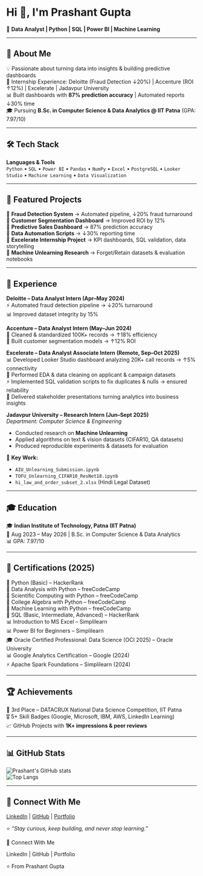 # Hi 👋, I'm Prashant Gupta  

🚀 **Data Analyst | Python | SQL | Power BI | Machine Learning**  

---

## 🌟 About Me  
💡 Passionate about turning data into insights & building predictive dashboards  
💼 Internship Experience: Deloitte (Fraud Detection ↓20%) | Accenture (ROI ↑12%) | Excelerate | Jadavpur University  
📊 Built dashboards with **87% prediction accuracy** | Automated reports ↓30% time  
🎓 Pursuing **B.Sc. in Computer Science & Data Analytics @ IIT Patna** (GPA: 7.97/10)  

---

## 🛠️ Tech Stack  
**Languages & Tools**  
`Python` • `SQL` • `Power BI` • `Pandas` • `NumPy` • `Excel` • `PostgreSQL` • `Looker Studio` • `Machine Learning` • `Data Visualization`  

---

## 📌 Featured Projects  
🔹 **Fraud Detection System** → Automated pipeline, ↓20% fraud turnaround  
🔹 **Customer Segmentation Dashboard** → Improved ROI by 12%  
🔹 **Predictive Sales Dashboard** → 87% prediction accuracy  
🔹 **Data Automation Scripts** → ↓30% reporting time  
🔹 **Excelerate Internship Project** → KPI dashboards, SQL validation, data storytelling  
🔹 **Machine Unlearning Research** → Forget/Retain datasets & evaluation notebooks  

---

## 💼 Experience  

**Deloitte – Data Analyst Intern (Apr–May 2024)**  
⚡ Automated fraud detection pipeline → ↓20% turnaround  
📊 Improved dataset integrity by 15%  

**Accenture – Data Analyst Intern (May–Jun 2024)**  
🧹 Cleaned & standardized 100K+ records → ↑18% efficiency  
🎯 Built customer segmentation models → ↑12% ROI  

**Excelerate – Data Analyst Associate Intern (Remote, Sep–Oct 2025)**  
📊 Developed Looker Studio dashboard analyzing 20K+ call records → ↑5% connectivity  
🧹 Performed EDA & data cleaning on applicant & campaign datasets  
⚡ Implemented SQL validation scripts to fix duplicates & nulls → ensured reliability  
🎯 Delivered stakeholder presentations turning analytics into business insights  

**Jadavpur University – Research Intern (Jun–Sept 2025)**  
_Department: Computer Science & Engineering_  
- Conducted research on **Machine Unlearning**  
- Applied algorithms on text & vision datasets (CIFAR10, QA datasets)  
- Produced reproducible experiments & datasets for evaluation  

📂 **Key Work:**  
- `AIU_Unlearning_Submission.ipynb`  
- `TOFU_Unlearning_CIFAR10_ResNet18.ipynb`  
- `hi_law_and_order_subset_2.xlsx` (Hindi Legal Dataset)  

---

## 🎓 Education  
🎓 **Indian Institute of Technology, Patna (IIT Patna)**  
📅 Aug 2023 – May 2026 | B.Sc. in Computer Science & Data Analytics  
📊 GPA: 7.97/10  

---

## 📜 Certifications (2025)  
🐍 Python (Basic) – HackerRank  
🐍 Data Analysis with Python – freeCodeCamp  
🐍 Scientific Computing with Python – freeCodeCamp  
🐍 College Algebra with Python – freeCodeCamp  
🐍 Machine Learning with Python – freeCodeCamp  
🏅 SQL (Basic, Intermediate, Advanced) – HackerRank  
📊 Introduction to MS Excel – Simplilearn  
📊 Power BI for Beginners – Simplilearn  
🎓 Oracle Certified Professional: Data Science (OCI 2025) – Oracle University  
📊 Google Analytics Certification – Google (2024)  
⚡ Apache Spark Foundations – Simplilearn (2024)  

---

## 🏆 Achievements  
🥉 3rd Place – DATACRUX National Data Science Competition, IIT Patna  
🎖️ 5+ Skill Badges (Google, Microsoft, IBM, AWS, LinkedIn Learning)  
📈 GitHub Projects with **1K+ impressions & peer reviews**  

---

## 📊 GitHub Stats  
![Prashant's GitHub stats](https://github-readme-stats.vercel.app/api?username=Prashant8064&show_icons=true&theme=tokyonight)  
![Top Langs](https://github-readme-stats.vercel.app/api/top-langs/?username=Prashant8064&layout=compact&theme=tokyonight)  

---

## 🔗 Connect With Me  
[LinkedIn](https://www.linkedin.com/) | [GitHub](https://github.com/Prashant8064) | [Portfolio](#)  

⭐ _“Stay curious, keep building, and never stop learning.”_  





🔗 Connect With Me

LinkedIn
 | GitHub
 | Portfolio

⭐ From Prashant Gupta
